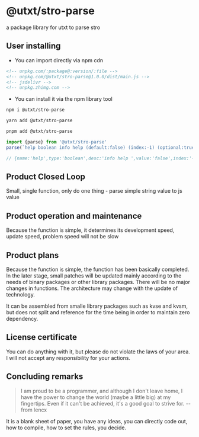 # @utxt/stro-parse

a package library for utxt to parse stro

## User installing

- You can import directly via npm cdn
```html
<!-- unpkg.com/:package@:version/:file -->
<!-- unpkg.com/@utxt/stro-parse@1.0.0/dist/main.js -->
<!-- jsdelivr -->
<!-- unpkg.zhimg.com -->
```

- You can install it via the npm library tool
```bash
npm i @utxt/stro-parse
```

```bash
yarn add @utxt/stro-parse
```

```bash
pnpm add @utxt/stro-parse
```

```ts
import {parse} from '@utxt/stro-parse'
parse(`help boolean info help (default:false) (index:-1) (optional:true)`) 

// {name:'help',type:'boolean',desc:'info help ',value:'false',index:'-1',optional:'true'}
```



## Product Closed Loop

Small, single function, only do one thing - parse simple string value to js value

## Product operation and maintenance

Because the function is simple, it determines its development speed, update speed, problem speed will not be slow

## Product plans

Because the function is simple, the function has been basically completed. In the later stage, small patches will be updated mainly according to the needs of binary packages or other library packages. There will be no major changes in functions. The architecture may change with the update of technology.

It can be assembled from smalle library packages such as kvse and kvsm, but does not split and reference for the time being in order to maintain zero dependency.

## License certificate

You can do anything with it, but please do not violate the laws of your area. I will not accept any responsibility for your actions.


## Concluding remarks

> I am proud to be a programmer, and although I don't leave home, I have the power to change the world (maybe a little big) at my fingertips. Even if it can't be achieved, it's a good goal to strive for. -- from lencx

It is a blank sheet of paper, you have any ideas, you can directly code out, how to compile, how to set the rules, you decide.

